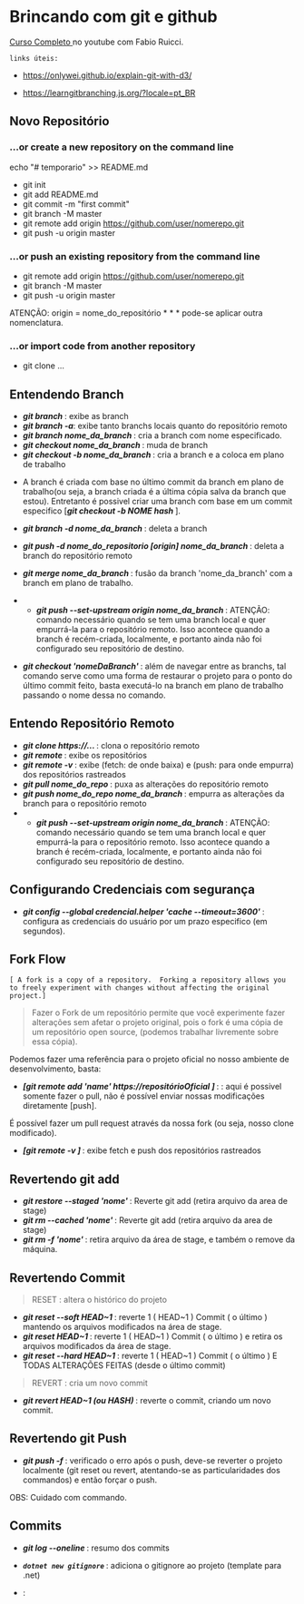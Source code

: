 # Brincando com git e github

 <a href="https://www.youtube.com/playlist?list=PLvS2JoIlSA4DCmp7pbXXuZEUb5E-IDb-K"> Curso Completo </a> no youtube com Fabio Ruicci.

 `links úteis:` 
 - https://onlywei.github.io/explain-git-with-d3/

 - https://learngitbranching.js.org/?locale=pt_BR


## Novo Repositório
### ...or create a new repository on the command line
echo "# temporario" >> README.md
- git init
- git add README.md
- git commit -m "first commit"
- git branch -M master
- git remote add origin https://github.com/user/nomerepo.git
- git push -u origin master
### …or push an existing repository from the command line
- git remote add origin https://github.com/user/nomerepo.git
- git branch -M master
- git push -u origin master

ATENÇÃO: origin = nome_do_repositório * * * pode-se aplicar outra nomenclatura.
### …or import code from another repository
- git clone ...


## Entendendo Branch
-  <b><i> git branch </i></b>: exibe as branch 
-  <b><i> git branch -a</i></b>: exibe tanto branchs locais quanto do repositório remoto
-  <b><i>git branch nome_da_branch </i></b>: cria a branch com nome especificado.
-  <b><i>git checkout nome_da_branch </i></b>: muda de branch
-  <b><i>git checkout -b nome_da_branch </i></b>: cria a branch e a coloca em plano de trabalho 

* A branch é criada com base no último commit da branch em plano de trabalho(ou seja, a branch criada é a última cópia salva da branch que estou). Entretanto é possivel criar uma branch com base em um commit especifico [<b><i>git checkout -b NOME hash </i></b>].

-  <b><i>git branch -d nome_da_branch </i></b>: deleta a branch
-  <b><i>git push -d nome_do_repositorio [*origin*] nome_da_branch </i></b>: deleta a branch do repositório remoto 

-  <b><i>git merge nome_da_branch </i></b>: fusão da branch 'nome_da_branch' com a branch em plano de trabalho. 

- - <b><i> git push --set-upstream origin nome_da_branch </i></b>: ATENÇÃO: comando necessário quando se tem uma branch local e quer empurrá-la para o repositório remoto. Isso acontece quando a branch é recém-criada, localmente, e portanto ainda não foi configurado seu repositório de destino.


- <b><i> git checkout 'nomeDaBranch' </i></b> : além de navegar entre as branchs, tal comando serve como uma forma de restaurar o projeto para o ponto do último commit feito, basta executá-lo na branch em plano de trabalho passando o nome dessa no comando. 

## Entendo Repositório Remoto

-  <b><i> git clone https://... </i></b>: clona o repositório remoto
-  <b><i> git remote </i></b>: exibe os repositórios
-  <b><i> git remote -v </i></b>: exibe (fetch: de onde baixa) e (push: para onde empurra) dos repositórios rastreados
-  <b><i> git pull nome_do_repo </i></b>: puxa as alterações do repositório remoto
-  <b><i> git push nome_do_repo nome_da_branch </i></b>: empurra as alterações da branch para o repositório remoto
- - <b><i> git push --set-upstream origin nome_da_branch </i></b>: ATENÇÃO: comando necessário quando se tem uma branch local e quer empurrá-la para o repositório remoto. Isso acontece quando a branch é recém-criada, localmente, e portanto ainda não foi configurado seu repositório de destino.


## Configurando Credenciais com segurança

-   <b><i> git config --global credencial.helper 'cache --timeout=3600' </i></b>: configura as credenciais do usuário por um prazo especifico (em segundos).

## Fork Flow

`[ A fork is a copy of a repository. 
Forking a repository allows you to freely experiment with changes without affecting the original project.]`


> Fazer o Fork de um repositório permite que você experimente fazer alterações sem afetar o projeto original, pois o fork é uma cópia de um repositório open source, (podemos trabalhar livremente sobre essa cópia).

Podemos fazer uma referência para o projeto oficial no nosso ambiente de desenvolvimento, basta: 

- <b><i> [git remote add 'name' https://repositórioOficial ]  </i></b>: : aqui é possivel somente fazer o pull, não é possível enviar nossas modificações diretamente [push]. 

É possível fazer um pull request através da nossa fork (ou seja, nosso clone modificado).


- <b><i> [git remote -v ] </i></b> : exibe fetch e push dos repositórios rastreados  

## Revertendo git add

- <b><i> git restore --staged 'nome' </i></b> : Reverte git add  (retira arquivo da area de stage)
- <b><i> git rm --cached 'nome' </i></b> : Reverte git add  (retira arquivo da area de stage)
- <b><i> git rm -f 'nome'  </i></b> :  retira arquivo da área de stage, e também o remove da máquina.

## Revertendo Commit 

> RESET : altera o histórico do projeto 

- <b><i> git reset --soft HEAD~1 </i></b> : reverte 1 ( HEAD~1 ) Commit ( o último ) mantendo os arquivos modificados na área de stage. 
- <b><i> git reset HEAD~1 </i></b> : reverte 1 ( HEAD~1 ) Commit ( o último ) e retira os arquivos modificados da área de stage. 
- <b><i> git reset --hard HEAD~1 </i></b> : reverte 1 ( HEAD~1 ) Commit ( o último ) E TODAS ALTERAÇÕES FEITAS (desde o último commit)

> REVERT : cria um novo commit 

- <b><i> git revert HEAD~1 (ou HASH) </i></b> : reverte o commit, criando um novo commit. 
 
## Revertendo git Push

- <b><i> git push -f </i></b> : verificado o erro após o push, deve-se reverter o projeto localmente (git reset ou revert, atentando-se as particularidades dos commandos) e então forçar o push. 

OBS: Cuidado com commando.


## Commits
- <b><i> git log --oneline </i></b> :  resumo dos commits


- <b><i> `dotnet new gitignore`  </i></b> : adiciona o gitignore ao projeto (template para .net)
- <b><i> </i></b> :
